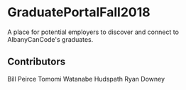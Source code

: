 # GraduatePortalFall2018

A place for potential employers to discover and connect to AlbanyCanCode's graduates.

## Contributors

Bill Peirce
Tomomi Watanabe Hudspath
Ryan Downey
